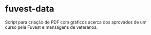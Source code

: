 # fuvest-data
Script para criação de PDF com gráficos acerca dos aprovados de um curso pela Fuvest e mensagens de veteranos.

